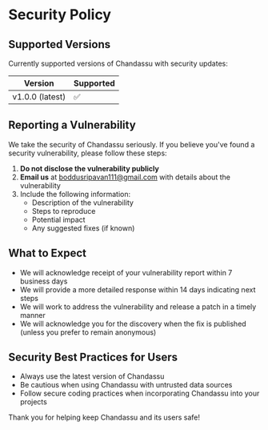 # Security Policy

## Supported Versions

Currently supported versions of Chandassu with security updates:

| Version | Supported          |
| ------- | ------------------ |
| v1.0.0 (latest)  | :white_check_mark: |

## Reporting a Vulnerability

We take the security of Chandassu seriously. If you believe you've found a security vulnerability, please follow these steps:

1. **Do not disclose the vulnerability publicly**
2. **Email us** at [boddusripavan111@gmail.com](mailto:boddusripavan111@gmail.com) with details about the vulnerability
3. Include the following information:
   - Description of the vulnerability
   - Steps to reproduce
   - Potential impact
   - Any suggested fixes (if known)

## What to Expect

- We will acknowledge receipt of your vulnerability report within 7 business days
- We will provide a more detailed response within 14 days indicating next steps
- We will work to address the vulnerability and release a patch in a timely manner
- We will acknowledge you for the discovery when the fix is published (unless you prefer to remain anonymous)

## Security Best Practices for Users

- Always use the latest version of Chandassu
- Be cautious when using Chandassu with untrusted data sources
- Follow secure coding practices when incorporating Chandassu into your projects

Thank you for helping keep Chandassu and its users safe!